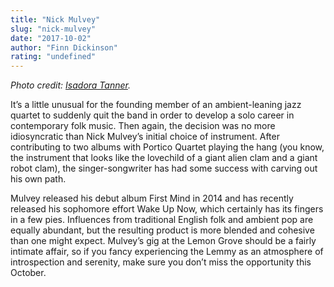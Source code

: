 ```yaml
---
title: "Nick Mulvey"
slug: "nick-mulvey"
date: "2017-10-02"
author: "Finn Dickinson"
rating: "undefined"
---
```


_Photo credit: [Isadora Tanner](https://www.presskit.to/nickmulveyus#/media/images)._

It’s a little unusual for the founding member of an ambient-leaning jazz quartet to suddenly quit the band in order to develop a solo career in contemporary folk music. Then again, the decision was no more idiosyncratic than Nick Mulvey’s initial choice of instrument. After contributing to two albums with Portico Quartet playing the hang (you know, the instrument that looks like the lovechild of a giant alien clam and a giant robot clam), the singer-songwriter has had some success with carving out his own path.

Mulvey released his debut album First Mind in 2014 and has recently released his sophomore effort Wake Up Now, which certainly has its fingers in a few pies. Influences from traditional English folk and ambient pop are equally abundant, but the resulting product is more blended and cohesive than one might expect. Mulvey’s gig at the Lemon Grove should be a fairly intimate affair, so if you fancy experiencing the Lemmy as an atmosphere of introspection and serenity, make sure you don’t miss the opportunity this October.
